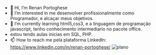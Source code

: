 - 👋 Hi, I’m Renan Portoghese
- 👀 I’m interested in  me desenvolver profissionalmente como Programador, e alcaçar meus objetivos.
- 🌱 I’m currently learning  html5,css3, e a linguagem de programação javascript,  tenho conhecimento intermediario no pacote office.
- estou tendo aulas inicias em SQL, PHP.
- 📫 How to reach me pela plataforma Linkedln: https://www.linkedin.com/in/renan-portoghese/
![plano](https://user-images.githubusercontent.com/116894872/198640845-d36f040f-468d-4837-b833-48dbf3f8b7d3.jpg)

<!---
Portoghese/Portoghese is a ✨ special ✨ repository because its `README.md` (this file) appears on your GitHub profile.
You can click the Preview link to take a look at your changes.
--->

